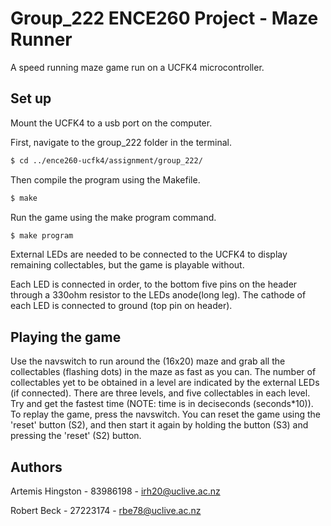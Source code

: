 # Group_222 ENCE260 Project - Maze Runner

A speed running maze game run on a UCFK4 microcontroller.

## Set up

Mount the UCFK4 to a usb port on the computer.

First, navigate to the group_222 folder in the terminal.

```bash
$ cd ../ence260-ucfk4/assignment/group_222/
```

Then compile the program using the Makefile.

```bash
$ make
```

Run the game using the make program command.

```bash
$ make program
```

External LEDs are needed to be connected to the UCFK4 to display remaining collectables, but the game is playable without.

Each LED is connected in order, to the bottom five pins on the header through a 330ohm resistor to the LEDs anode(long leg).
The cathode of each LED is connected to ground (top pin on header).

## Playing the game

Use the navswitch to run around the (16x20) maze and grab all the collectables (flashing dots) in the maze as fast as you can. The number of collectables yet to be obtained in a level are indicated by the external LEDs (if connected). There are three levels, and five collectables in each level. Try and get the fastest time (NOTE: time is in deciseconds (seconds*10)). To replay the game, press the navswitch. You can reset the game using the 'reset' button (S2), and then start it again by holding the button (S3) and pressing the 'reset' (S2) button.

## Authors

Artemis Hingston    - 83986198  - irh20@uclive.ac.nz

Robert Beck         - 27223174  - rbe78@uclive.ac.nz
